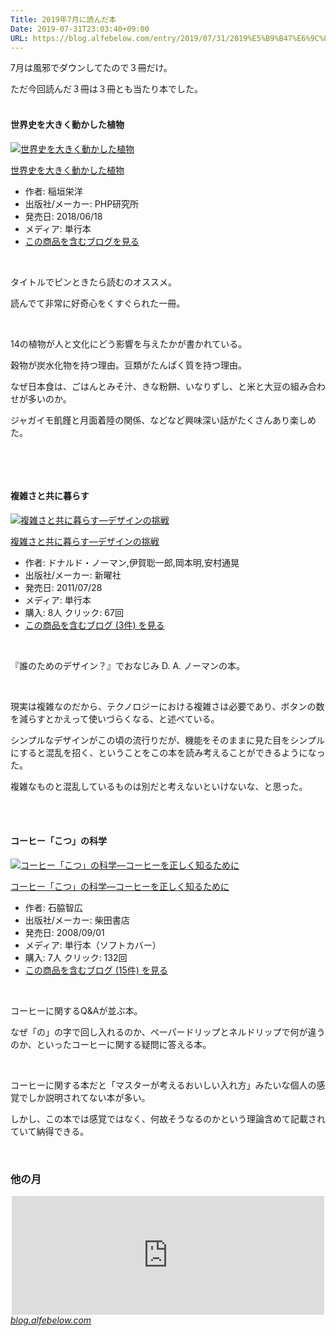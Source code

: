```yaml
---
Title: 2019年7月に読んだ本
Date: 2019-07-31T23:03:40+09:00
URL: https://blog.alfebelow.com/entry/2019/07/31/2019%E5%B9%B47%E6%9C%88%E3%81%AB%E8%AA%AD%E3%82%93%E3%81%A0%E6%9C%AC
---
```


<p>7月は風邪でダウンしてたので３冊だけ。</p>
<p>ただ今回読んだ３冊は３冊とも当たり本でした。</p>
<h4><br />世界史を大きく動かした植物</h4>
<div class="freezed">
<div class="hatena-asin-detail"><a href="http://www.amazon.co.jp/exec/obidos/ASIN/456984085X/ab1025-22/"><img class="hatena-asin-detail-image" title="世界史を大きく動かした植物" src="https://images-fe.ssl-images-amazon.com/images/I/51ge%2BLSHArL._SL160_.jpg" alt="世界史を大きく動かした植物" /></a>
<div class="hatena-asin-detail-info">
<p class="hatena-asin-detail-title"><a href="http://www.amazon.co.jp/exec/obidos/ASIN/456984085X/ab1025-22/">世界史を大きく動かした植物</a></p>
<ul>
<li><span class="hatena-asin-detail-label">作者:</span> 稲垣栄洋</li>
<li><span class="hatena-asin-detail-label">出版社/メーカー:</span> PHP研究所</li>
<li><span class="hatena-asin-detail-label">発売日:</span> 2018/06/18</li>
<li><span class="hatena-asin-detail-label">メディア:</span> 単行本</li>
<li><a href="http://d.hatena.ne.jp/asin/456984085X/ab1025-22" target="_blank">この商品を含むブログを見る</a></li>
</ul>
</div>
<div class="hatena-asin-detail-foot"> </div>
</div>
</div>
<p>タイトルでピンときたら読むのオススメ。</p>
<p>読んでて非常に好奇心をくすぐられた一冊。</p>
<p> </p>
<p>14の植物が人と文化にどう影響を与えたかが書かれている。</p>
<p>穀物が炭水化物を持つ理由。豆類がたんぱく質を持つ理由。</p>
<p>なぜ日本食は、ごはんとみそ汁、きな粉餅、いなりずし、と米と大豆の組み合わせが多いのか。</p>
<p>ジャガイモ飢饉と月面着陸の関係、などなど興味深い話がたくさんあり楽しめた。</p>
<p> </p>
<p> </p>
<h4>複雑さと共に暮らす</h4>
<div class="freezed">
<div class="hatena-asin-detail"><a href="http://www.amazon.co.jp/exec/obidos/ASIN/4788512475/ab1025-22/"><img class="hatena-asin-detail-image" title="複雑さと共に暮らす―デザインの挑戦" src="https://images-fe.ssl-images-amazon.com/images/I/41sXP2Q80nL._SL160_.jpg" alt="複雑さと共に暮らす―デザインの挑戦" /></a>
<div class="hatena-asin-detail-info">
<p class="hatena-asin-detail-title"><a href="http://www.amazon.co.jp/exec/obidos/ASIN/4788512475/ab1025-22/">複雑さと共に暮らす―デザインの挑戦</a></p>
<ul>
<li><span class="hatena-asin-detail-label">作者:</span> ドナルド・ノーマン,伊賀聡一郎,岡本明,安村通晃</li>
<li><span class="hatena-asin-detail-label">出版社/メーカー:</span> 新曜社</li>
<li><span class="hatena-asin-detail-label">発売日:</span> 2011/07/28</li>
<li><span class="hatena-asin-detail-label">メディア:</span> 単行本</li>
<li><span class="hatena-asin-detail-label">購入</span>: 8人 <span class="hatena-asin-detail-label">クリック</span>: 67回</li>
<li><a href="http://d.hatena.ne.jp/asin/4788512475/ab1025-22" target="_blank">この商品を含むブログ (3件) を見る</a></li>
</ul>
</div>
<div class="hatena-asin-detail-foot"> </div>
</div>
</div>
<p>『誰のためのデザイン？』でおなじみ D. A. ノーマンの本。</p>
<p> </p>
<p>現実は複雑なのだから、テクノロジーにおける複雑さは必要であり、ボタンの数を減らすとかえって使いづらくなる、と述べている。</p>
<p>シンプルなデザインがこの頃の流行りだが、機能をそのままに見た目をシンプルにすると混乱を招く、ということをこの本を読み考えることができるようになった。</p>
<p>複雑なものと混乱しているものは別だと考えないといけないな、と思った。</p>
<p> </p>
<h4><br />コーヒー「こつ」の科学</h4>
<div class="freezed">
<div class="hatena-asin-detail"><a href="http://www.amazon.co.jp/exec/obidos/ASIN/4388251143/ab1025-22/"><img class="hatena-asin-detail-image" title="コーヒー「こつ」の科学―コーヒーを正しく知るために" src="https://images-fe.ssl-images-amazon.com/images/I/41bPW3lS-FL._SL160_.jpg" alt="コーヒー「こつ」の科学―コーヒーを正しく知るために" /></a>
<div class="hatena-asin-detail-info">
<p class="hatena-asin-detail-title"><a href="http://www.amazon.co.jp/exec/obidos/ASIN/4388251143/ab1025-22/">コーヒー「こつ」の科学―コーヒーを正しく知るために</a></p>
<ul>
<li><span class="hatena-asin-detail-label">作者:</span> 石脇智広</li>
<li><span class="hatena-asin-detail-label">出版社/メーカー:</span> 柴田書店</li>
<li><span class="hatena-asin-detail-label">発売日:</span> 2008/09/01</li>
<li><span class="hatena-asin-detail-label">メディア:</span> 単行本（ソフトカバー）</li>
<li><span class="hatena-asin-detail-label">購入</span>: 7人 <span class="hatena-asin-detail-label">クリック</span>: 132回</li>
<li><a href="http://d.hatena.ne.jp/asin/4388251143/ab1025-22" target="_blank">この商品を含むブログ (15件) を見る</a></li>
</ul>
</div>
<div class="hatena-asin-detail-foot"> </div>
</div>
</div>
<p>コーヒーに関するQ&amp;Aが並ぶ本。</p>
<p>なぜ「の」の字で回し入れるのか、ペーパードリップとネルドリップで何が違うのか、といったコーヒーに関する疑問に答える本。</p>
<p> </p>
<p>コーヒーに関する本だと「マスターが考えるおいしい入れ方」みたいな個人の感覚でしか説明されてない本が多い。</p>
<p>しかし、この本では感覚ではなく、何故そうなるのかという理論含めて記載されていて納得できる。</p>
<p> </p>

### 他の月

<p><iframe class="embed-card embed-blogcard" style="display: block; width: 100%; height: 190px; max-width: 500px; margin: auto;" title="2019年6月に読んだ本 - FUN YOU BLOG" src="https://hatenablog-parts.com/embed?url=http%3A%2F%2Fblog.alfebelow.com%2Fentry%2F2019%2F07%2F01%2F2019%25E5%25B9%25B46%25E6%259C%2588%25E3%2581%25AB%25E8%25AA%25AD%25E3%2582%2593%25E3%2581%25A0%25E6%259C%25AC" frameborder="0" scrolling="no"></iframe><cite class="hatena-citation"><a href="http://blog.alfebelow.com/entry/2019/07/01/2019%E5%B9%B46%E6%9C%88%E3%81%AB%E8%AA%AD%E3%82%93%E3%81%A0%E6%9C%AC">blog.alfebelow.com</a></cite></p>
<p> </p>
